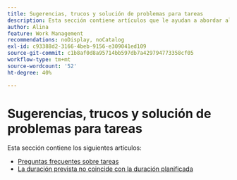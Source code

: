 ```yaml
---
title: Sugerencias, trucos y solución de problemas para tareas
description: Esta sección contiene artículos que le ayudan a abordar algunas de las preguntas más frecuentes o a solucionar errores comunes al trabajar con tareas en Adobe Workfront.
author: Alina
feature: Work Management
recommendations: noDisplay, noCatalog
exl-id: c93388d2-3166-4beb-9156-e309041ed109
source-git-commit: c1b8af0d8a95714bb597db7a429794773358cf05
workflow-type: tm+mt
source-wordcount: '52'
ht-degree: 40%

---
```


# Sugerencias, trucos y solución de problemas para tareas

Esta sección contiene los siguientes artículos:

* [Preguntas frecuentes sobre tareas](../../../manage-work/tasks/tips-tricks-and-troubleshooting/tasks-faqs.md)
* [La duración prevista no coincide con la duración planificada](../../../manage-work/tasks/tips-tricks-and-troubleshooting/projected-and-planned-durations-dont-match.md)
